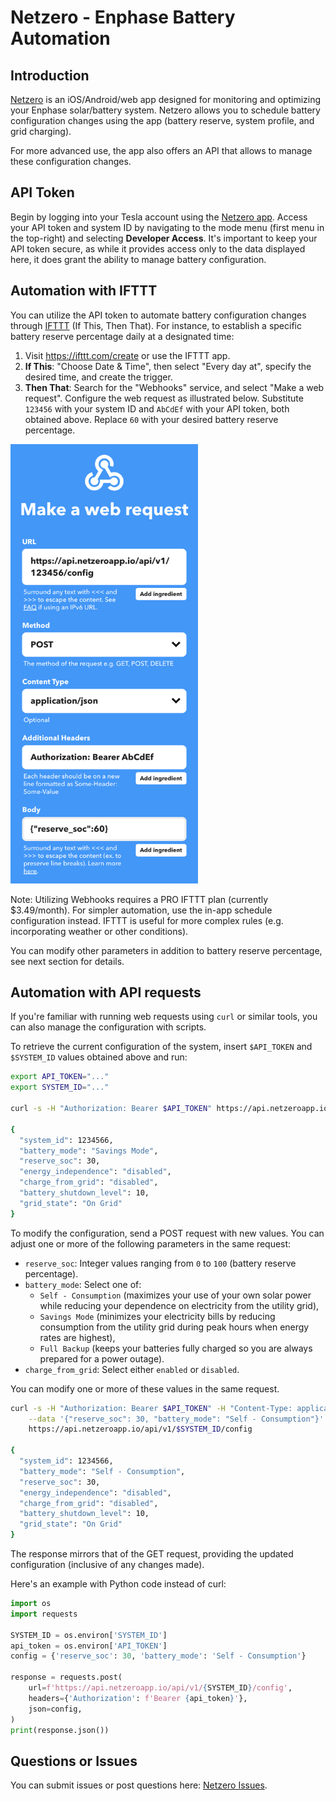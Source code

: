 # Netzero - Enphase Battery Automation


## Introduction
[Netzero](https://www.netzeroapp.io) is an iOS/Android/web app designed for monitoring
and optimizing your Enphase solar/battery system. Netzero allows you to schedule battery
configuration changes using the app (battery reserve, system profile, and grid charging).

For more advanced use, the app also offers an API that allows to manage these configuration changes.


## API Token
Begin by logging into your Tesla account using the [Netzero app](https://www.netzeroapp.io). Access your
API token and system ID by navigating to the mode menu (first menu in the top-right) and selecting
**Developer Access**. It's important to keep your API token secure, as while it provides access only
to the data displayed here, it does grant the ability to manage battery configuration.


## Automation with IFTTT
You can utilize the API token to automate battery configuration changes through [IFTTT](https://ifttt.com/) (If This, Then That).
For instance, to establish a specific battery reserve percentage daily at a designated time:

1. Visit https://ifttt.com/create or use the IFTTT app.
2. **If This**: "Choose Date & Time", then select "Every day at", specify the desired time, and create the trigger.
3. **Then That**: Search for the "Webhooks" service, and select "Make a web request". Configure the web request as illustrated below.
Substitute `123456` with your system ID and `AbCdEf` with your API token, both obtained above.  Replace `60` with your desired
battery reserve percentage.

<img src="ifttt.png" width="300" alt="IFTTT" />

Note: Utilizing Webhooks requires a PRO IFTTT plan (currently $3.49/month). For simpler automation, use the in-app
schedule configuration instead. IFTTT is useful for more complex rules (e.g. incorporating weather or other conditions).

You can modify other parameters in addition to battery reserve percentage, see next section for details.


## Automation with API requests

If you're familiar with running web requests using `curl` or similar tools, you can also manage the
configuration with scripts.

To retrieve the current configuration of the system, insert `$API_TOKEN` and `$SYSTEM_ID` values obtained above and run:

```bash
export API_TOKEN="..."
export SYSTEM_ID="..."

curl -s -H "Authorization: Bearer $API_TOKEN" https://api.netzeroapp.io/api/v1/$SYSTEM_ID/config

{
  "system_id": 1234566,
  "battery_mode": "Savings Mode",
  "reserve_soc": 30,
  "energy_independence": "disabled",
  "charge_from_grid": "disabled",
  "battery_shutdown_level": 10,
  "grid_state": "On Grid"
}
```

To modify the configuration, send a POST request with new values. You can adjust one or more of the following parameters in the same request:

- `reserve_soc`: Integer values ranging from `0` to `100` (battery reserve percentage).
- `battery_mode`: Select one of:
  - `Self - Consumption` (maximizes your use of your own solar power while reducing your dependence on electricity from the utility grid),
  - `Savings Mode` (minimizes your electricity bills by reducing consumption from the utility grid during peak hours when energy rates are highest),
  - `Full Backup` (keeps your batteries fully charged so you are always prepared for a power outage).
- `charge_from_grid`: Select either `enabled` or `disabled`.

You can modify one or more of these values in the same request.

```bash
curl -s -H "Authorization: Bearer $API_TOKEN" -H "Content-Type: application/json" \
    --data '{"reserve_soc": 30, "battery_mode": "Self - Consumption"}' \
    https://api.netzeroapp.io/api/v1/$SYSTEM_ID/config

{
  "system_id": 1234566,
  "battery_mode": "Self - Consumption",
  "reserve_soc": 30,
  "energy_independence": "disabled",
  "charge_from_grid": "disabled",
  "battery_shutdown_level": 10,
  "grid_state": "On Grid"
}
```

The response mirrors that of the GET request, providing the updated configuration (inclusive of any changes made).

Here's an example with Python code instead of curl:

```python
import os
import requests

SYSTEM_ID = os.environ['SYSTEM_ID']
api_token = os.environ['API_TOKEN']
config = {'reserve_soc': 30, 'battery_mode': 'Self - Consumption'}

response = requests.post(
    url=f'https://api.netzeroapp.io/api/v1/{SYSTEM_ID}/config',
    headers={'Authorization': f'Bearer {api_token}'},
    json=config,
)
print(response.json())
```

## Questions or Issues
You can submit issues or post questions here: [Netzero Issues](https://github.com/netzero-labs/netzero/issues).
